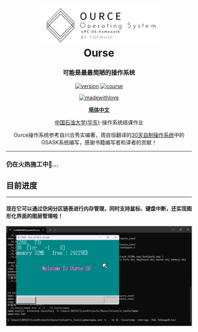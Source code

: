 <div align="center">

<img src="docs/img/logo.png" style="margin-bottom: 0; height: 64%; width: 64%;">

<h1 style="margin-top: 0"> Ourse </h1>

### 可能是最最简陋的操作系统

[![version](https://img.shields.io/badge/Version-0.0.1-blue)](https://github.com/TochusC/ai-assistant-teaching-website)
[![course](https://img.shields.io/badge/UPC-OperatingSystem-blue)](https://github.com/TochusC/ai-assistant-teaching-website)

[![madewithlove](https://img.shields.io/badge/made_with-%E2%9D%A4-red?style=for-the-badge&labelColor=orange)](https://github.com/TochusC/ai-assistant-teaching-website)


[**简体中文**](./README.md) 


[中国石油大学(华东)](https://upc.edu.cn/)-操作系统结课作业

Ource操作系统参考自川合秀实编著，周自恒翻译的[30天自制操作系统](https://viterbi-web.usc.edu/~yudewei/main/sources/books/30%E5%A4%A9%E8%87%AA%E5%88%B6%E6%93%8D%E4%BD%9C%E7%B3%BB%E7%BB%9F/)中的OSASK系统编写，感谢书籍编写者和译者的贡献！

</div>

---

### 仍在火热施工中🔨...

## 目前进度

---

#### 现在它可以通过空闲分区链表进行内存管理，同时支持鼠标、键盘中断，还实现图形化界面的图层管理啦！

![img.png](docs/img/img.png)
